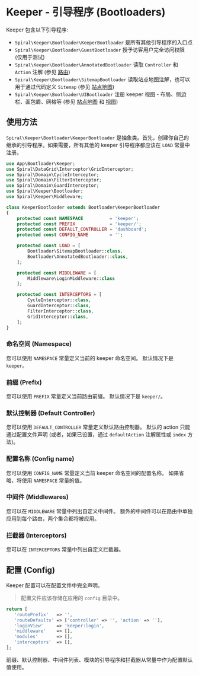 # Keeper - 引导程序 (Bootloaders)

Keeper 包含以下引导程序:

- `Spiral\Keeper\Bootloader\KeeperBootloader` 是所有其他引导程序的入口点
- `Spiral\Keeper\Bootloader\GuestBootloader` 授予访客用户完全访问权限 (仅用于测试)
- `Spiral\Keeper\Bootloader\AnnotatedBootloader` 读取 `Controller` 和 `Action` 注解 (参见 [路由](../keeper/routing.md))
- `Spiral\Keeper\Bootloader\SitemapBootloader` 读取站点地图注解，也可以用于通过代码定义 `Sitemap` (参见 [站点地图](../keeper/sitemap.md))
- `Spiral\Keeper\Bootloader\UIBootloader` 注册 keeper 视图 - 布局、侧边栏、面包屑、网格等 (参见 [站点地图](../keeper/sitemap.md) 和 [视图](../keeper/views.md))

## 使用方法

`Spiral\Keeper\Bootloader\KeeperBootloader` 是抽象类。首先，创建你自己的继承的引导程序。如果需要，所有其他的 keeper 引导程序都应该在 `LOAD` 常量中注册。

```php
use App\Bootloader\Keeper;
use Spiral\DataGrid\Interceptor\GridInterceptor;
use Spiral\Domain\CycleInterceptor;
use Spiral\Domain\FilterInterceptor;
use Spiral\Domain\GuardInterceptor;
use Spiral\Keeper\Bootloader;
use Spiral\Keeper\Middleware;

class KeeperBootloader extends Bootloader\KeeperBootloader
{
    protected const NAMESPACE          = 'keeper';
    protected const PREFIX             = 'keeper/';
    protected const DEFAULT_CONTROLLER = 'dashboard';
    protected const CONFIG_NAME        = '';

    protected const LOAD = [
        Bootloader\SitemapBootloader::class,
        Bootloader\AnnotatedBootloader::class,
    ];

    protected const MIDDLEWARE = [
        Middleware\LoginMiddleware::class
    ];

    protected const INTERCEPTORS = [
        CycleInterceptor::class,
        GuardInterceptor::class,
        FilterInterceptor::class,
        GridInterceptor::class,
    ];
}
```

### 命名空间 (Namespace)

您可以使用 `NAMESPACE` 常量定义当前的 keeper 命名空间。 默认情况下是 `keeper`。

### 前缀 (Prefix)

您可以使用 `PREFIX` 常量定义当前路由前缀。 默认情况下是 `keeper/`。

### 默认控制器 (Default Controller)

您可以使用 `DEFAULT_CONTROLLER` 常量定义默认路由控制器。 默认的 action 只能通过配置文件声明 (或者，如果已设置，通过 `defaultAction` 注解属性或 `index` 方法)。

### 配置名称 (Config name)

您可以使用 `CONFIG_NAME` 常量定义当前 keeper 命名空间的配置名称。 如果省略，将使用 `NAMESPACE` 常量的值。

### 中间件 (Middlewares)

您可以在 `MIDDLEWARE` 常量中列出自定义中间件。 额外的中间件可以在路由中单独应用到每个路由，两个集合都将被应用。

### 拦截器 (Interceptors)

您可以在 `INTERCEPTORS` 常量中列出自定义拦截器。

## 配置 (Config)

Keeper 配置可以在配置文件中完全声明。
> 配置文件应该存储在应用的 `config` 目录中。

```php
return [
   'routePrefix'   => '',
   'routeDefaults' => ['controller' => '', 'action' => ''],
   'loginView'     => 'keeper:login',
   'middleware'    => [],
   'modules'       => [],
   'interceptors'  => [],
];
```

前缀、默认控制器、中间件列表、模块的引导程序和拦截器从常量中作为配置默认值使用。
